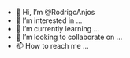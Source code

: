 - 👋 Hi, I’m @RodrigoAnjos
- 👀 I’m interested in ...
- 🌱 I’m currently learning ...
- 💞️ I’m looking to collaborate on ...
- 📫 How to reach me ...

<!---
RodrigoAnjos/RodrigoAnjos is a ✨ special ✨ repository because its `README.md` (this file) appears on your GitHub profile.
You can click the Preview link to take a look at your changes.
--->

